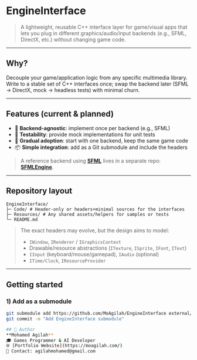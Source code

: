 # EngineInterface

> A lightweight, reusable C++ interface layer for game/visual apps that lets you plug in different graphics/audio/input backends (e.g., SFML, DirectX, etc.) without changing game code.

---

## Why?

Decouple your game/application logic from any specific multimedia library. Write to a stable set of C++ interfaces once; swap the backend later (SFML → DirectX, mock → headless tests) with minimal churn.

---

## Features (current & planned)

- 🔌 **Backend-agnostic**: implement once per backend (e.g., SFML)  
- 🧪 **Testability**: provide mock implementations for unit tests  
- 🧰 **Gradual adoption**: start with one backend, keep the same game code  
- 📦 **Simple integration**: add as a Git submodule and include the headers  

> A reference backend using **[SFML](https://www.sfml-dev.org/)** lives in a separate repo: [**SFMLEngine**](https://github.com/MoAgilah/SFMLEngine).

---

## Repository layout
```
EngineInterface/
├─ Code/ # Header-only or headers+minimal sources for the interfaces
├─ Resources/ # Any shared assets/helpers for samples or tests
└─ README.md
```

> The exact headers may evolve, but the design aims to model:
> - `IWindow`, `IRenderer` / `IGraphicsContext`
> - Drawable/resource abstractions (`ITexture`, `ISprite`, `IFont`, `IText`)
> - `IInput` (keyboard/mouse/gamepad), `IAudio` (optional)
> - `ITime/Clock`, `IResourceProvider`

---

## Getting started

### 1) Add as a submodule

```bash
git submodule add https://github.com/MoAgilah/EngineInterface external/EngineInterface
git commit -m "Add EngineInterface submodule"

## 👤 Author
**Mohamed Agilah**  
🎓 Games Programmer & AI Developer  
🌐 [Portfolio Website](https://moagilah.com/)  
📧 Contact: agilahmohamed@gmail.com  
